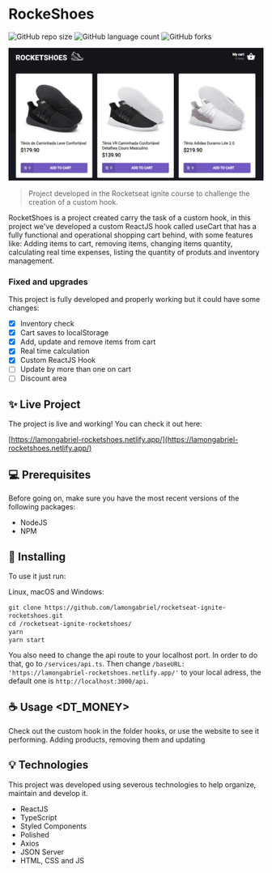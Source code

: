 # RockeShoes

![GitHub repo size](https://img.shields.io/github/repo-size/lamongabriel/rocketseat-ignite-rocketshoes?style=for-the-badge)
![GitHub language count](https://img.shields.io/github/languages/count/lamongabriel/rocketseat-ignite-rocketshoes?style=for-the-badge)
![GitHub forks](https://img.shields.io/github/forks/lamongabriel/rocketseat-ignite-rocketshoes?style=for-the-badge)

<img src="./rocketShoes.png" alt="rocketShoes">

> Project developed in the Rocketseat ignite course to challenge the creation of a custom hook.

RocketShoes is a project created carry the task of a custom hook, in this project we've developed a custom ReactJS hook called useCart that has a fully functional and operational shopping cart behind, with some features like: Adding items to cart, removing items, changing items quantity, calculating real time expenses, listing the quantity of produts and inventory management.

### Fixed and upgrades

This project is fully developed and properly working but it could have some changes:

- [x] Inventory check
- [x] Cart saves to localStorage
- [x] Add, update and remove items from cart
- [x] Real time calculation
- [x] Custom ReactJS Hook
- [ ] Update by more than one on cart
- [ ] Discount area

## ✨ Live Project

The project is live and working! You can check it out here:

[https://lamongabriel-rocketshoes.netlify.app/](https://lamongabriel-rocketshoes.netlify.app/)

## 💻 Prerequisites

Before going on, make sure you have the most recent versions of the following packages:

- NodeJS
- NPM

## 🚀 Installing <ROCKETSHOES>

To use it just run:

Linux, macOS and Windows:

```
git clone https://github.com/lamongabriel/rocketseat-ignite-rocketshoes.git
cd /rocketseat-ignite-rocketshoes/
yarn
yarn start
```

You also need to change the api route to your localhost port. In order to do that, go to `/services/api.ts`. Then change `/baseURL: 'https://lamongabriel-rocketshoes.netlify.app/'` to your local adress, the default one is `http://localhost:3000/api`.

## ☕ Usage <DT_MONEY>

Check out the custom hook in the folder hooks, or use the website to see it performing. Adding products, removing them and updating

## 💡 Technologies

This project was developed using severous technologies to help organize, maintain and develop it.

- ReactJS
- TypeScript
- Styled Components
- Polished
- Axios
- JSON Server
- HTML, CSS and JS
